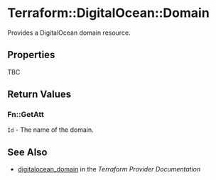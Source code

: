 # Terraform::DigitalOcean::Domain

Provides a DigitalOcean domain resource.

## Properties

TBC

## Return Values

### Fn::GetAtt

`Id` - The name of the domain.

## See Also

* [digitalocean_domain](https://www.terraform.io/docs/providers/digitalocean/r/domain.html) in the _Terraform Provider Documentation_